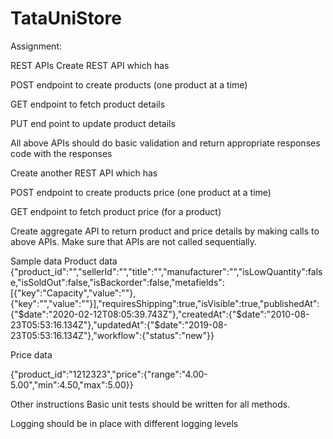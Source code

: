 # TataUniStore
Assignment: 

REST APIs
Create REST API which has

POST endpoint to create products (one product at a time)

GET endpoint to fetch product details

PUT end point to update product details

All above APIs should do basic validation and return appropriate responses code with the responses

Create another REST API which has

POST endpoint to create products price (one product at a time)

GET endpoint to fetch product price (for a product)

Create aggregate API to return product and price details by making calls to above APIs. Make sure that APIs are not called sequentially.

Sample data
Product data {"product_id":"","sellerId":"","title":"","manufacturer":"","isLowQuantity":false,"isSoldOut":false,"isBackorder":false,"metafields":[{"key":"Capacity","value":""},{"key":"","value":""}],"requiresShipping":true,"isVisible":true,"publishedAt":{"$date":"2020-02-12T08:05:39.743Z"},"createdAt":{"$date":"2010-08-23T05:53:16.134Z"},"updatedAt":{"$date":"2019-08-23T05:53:16.134Z"},"workflow":{"status":"new"}}

Price data

{"product_id":"1212323","price":{"range":"4.00-5.00","min":4.50,"max":5.00}}

Other instructions
Basic unit tests should be written for all methods.

Logging should be in place with different logging levels
